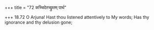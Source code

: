 +++
title = "72 कच्चिदेतच्छ्रुतम् पार्थ"

+++
18.72 O Arjuna! Hast thou listened attentively to My words; Has thy
ignorance and thy delusion gone;
